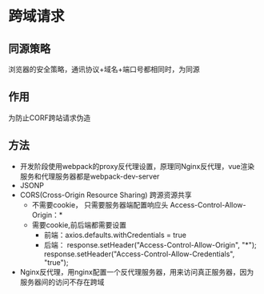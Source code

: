 <!--
 * @Author: your name
 * @Date: 2020-03-04 15:00:53
 * @LastEditTime: 2020-03-16 16:55:43
 * @LastEditors: Please set LastEditors
 * @Description: In User Settings Edit
 * @FilePath: \vue-note\网络\跨域请求.md
 -->

# 跨域请求

## 同源策略

浏览器的安全策略，通讯协议+域名+端口号都相同时，为同源

## 作用

为防止CORF跨站请求伪造

## 方法

- 开发阶段使用webpack的proxy反代理设置，原理同Nginx反代理，vue渲染服务和代理服务器都是webpack-dev-server
- JSONP
- CORS(Cross-Origin Resource Sharing)​ 跨源资源共享
  - 不需要cookie， 只需要服务器端配置响应头 Access-Control-Allow-Origin：*
  - 需要cookie,前后端都需要设置
    - 前端：axios.defaults.withCredentials = true
    - 后端：
     response.setHeader("Access-Control-Allow-Origin", "*");
     response.setHeader("Access-Control-Allow-Credentials", "true");
- Nginx反代理，用nginx配置一个反代理服务器，用来访问真正服务器，因为服务器间的访问不存在跨域
